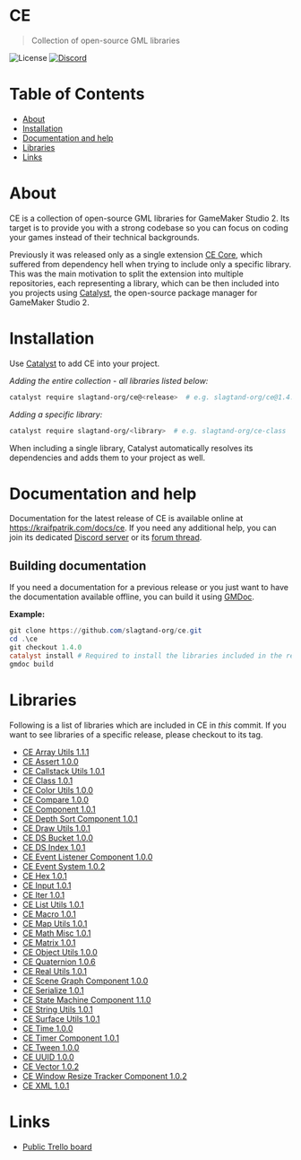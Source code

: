 # CE
> Collection of open-source GML libraries

![License](https://img.shields.io/github/license/slagtand-org/ce)
[![Discord](https://img.shields.io/discord/686494539308859394?label=Discord)](https://discord.gg/QjyxmHP)

# Table of Contents
* [About](#about)
* [Installation](#installation)
* [Documentation and help](#documentation-and-help)
* [Libraries](#libraries)
* [Links](#links)

# About
CE is a collection of open-source GML libraries for GameMaker Studio 2. Its target is to provide you with a strong codebase so you can focus on coding your games instead of their technical backgrounds.

Previously it was released only as a single extension [CE Core](https://github.com/kraifpatrik/ce-core), which suffered from dependency hell when trying to include only a specific library. This was the main motivation to split the extension into multiple repositories, each representing a library, which can be then included into you projects using [Catalyst](https://github.com/GameMakerHub/Catalyst), the open-source package manager for GameMaker Studio 2.

# Installation
Use [Catalyst](https://github.com/GameMakerHub/Catalyst) to add CE into your project.

*Adding the entire collection - all libraries listed below:*
```sh
catalyst require slagtand-org/ce@<release>  # e.g. slagtand-org/ce@1.4.0
```

*Adding a specific library:*
```sh
catalyst require slagtand-org/<library>  # e.g. slagtand-org/ce-class
```

When including a single library, Catalyst automatically resolves its dependencies and adds them to your project as well.

# Documentation and help
Documentation for the latest release of CE is available online at https://kraifpatrik.com/docs/ce. If you need any additional help, you can join its dedicated [Discord server](https://discord.gg/QjyxmHP) or its [forum thread](https://forum.yoyogames.com/index.php?threads/62585/).

## Building documentation
If you need a documentation for a previous release or you just want to have the documentation available offline, you can build it using [GMDoc](https://github.com/kraifpatrik/gmdoc).

**Example:**
```powershell
git clone https://github.com/slagtand-org/ce.git
cd .\ce
git checkout 1.4.0
catalyst install # Required to install the libraries included in the release!
gmdoc build
```

# Libraries
Following is a list of libraries which are included in CE in *this* commit. If you want to see libraries of a specific release, please checkout to its tag.

* [CE Array Utils 1.1.1](https://github.com/slagtand-org/ce-array-utils/tree/1.1.1)
* [CE Assert 1.0.0](https://github.com/slagtand-org/ce-assert/tree/1.0.0)
* [CE Callstack Utils 1.0.1](https://github.com/slagtand-org/ce-callstack-utils/tree/1.0.1)
* [CE Class 1.0.1](https://github.com/slagtand-org/ce-class/tree/1.0.1)
* [CE Color Utils 1.0.0](https://github.com/slagtand-org/ce-color-utils/tree/1.0.0)
* [CE Compare 1.0.0](https://github.com/slagtand-org/ce-compare/tree/1.0.0)
* [CE Component 1.0.1](https://github.com/slagtand-org/ce-component/tree/1.0.1)
* [CE Depth Sort Component 1.0.1](https://github.com/slagtand-org/ce-depth-sort-component/tree/1.0.1)
* [CE Draw Utils 1.0.1](https://github.com/slagtand-org/ce-draw-utils/tree/1.0.1)
* [CE DS Bucket 1.0.0](https://github.com/slagtand-org/ce-ds-bucket/tree/1.0.0)
* [CE DS Index 1.0.1](https://github.com/slagtand-org/ce-ds-index/tree/1.0.1)
* [CE Event Listener Component 1.0.0](https://github.com/slagtand-org/ce-event-listener-component/tree/1.0.0)
* [CE Event System 1.0.2](https://github.com/slagtand-org/ce-event-system/tree/1.0.2)
* [CE Hex 1.0.1](https://github.com/slagtand-org/ce-hex/tree/1.0.1)
* [CE Input 1.0.1](https://github.com/slagtand-org/ce-input/tree/1.0.1)
* [CE Iter 1.0.1](https://github.com/slagtand-org/ce-iter/tree/1.0.1)
* [CE List Utils 1.0.1](https://github.com/slagtand-org/ce-list-utils/tree/1.0.1)
* [CE Macro 1.0.1](https://github.com/slagtand-org/ce-macro/tree/1.0.1)
* [CE Map Utils 1.0.1](https://github.com/slagtand-org/ce-map-utils/tree/1.0.1)
* [CE Math Misc 1.0.1](https://github.com/slagtand-org/ce-math-misc/tree/1.0.1)
* [CE Matrix 1.0.1](https://github.com/slagtand-org/ce-matrix/tree/1.0.1)
* [CE Object Utils 1.0.0](https://github.com/slagtand-org/ce-object-utils/tree/1.0.0)
* [CE Quaternion 1.0.6](https://github.com/slagtand-org/ce-quaternion/tree/1.0.6)
* [CE Real Utils 1.0.1](https://github.com/slagtand-org/ce-real-utils/tree/1.0.1)
* [CE Scene Graph Component 1.0.0](https://github.com/slagtand-org/ce-scene-graph-component/tree/1.0.0)
* [CE Serialize 1.0.1](https://github.com/slagtand-org/ce-serialize/tree/1.0.1)
* [CE State Machine Component 1.1.0](https://github.com/slagtand-org/ce-state-machine-component/tree/1.1.0)
* [CE String Utils 1.0.1](https://github.com/slagtand-org/ce-string-utils/tree/1.0.1)
* [CE Surface Utils 1.0.1](https://github.com/slagtand-org/ce-surface-utils/tree/1.0.1)
* [CE Time 1.0.0](https://github.com/slagtand-org/ce-time/tree/1.0.0)
* [CE Timer Component 1.0.1](https://github.com/slagtand-org/ce-timer-component/tree/1.0.1)
* [CE Tween 1.0.0](https://github.com/slagtand-org/ce-tween/tree/1.0.1)
* [CE UUID 1.0.0](https://github.com/slagtand-org/ce-uuid/tree/1.0.0)
* [CE Vector 1.0.2](https://github.com/slagtand-org/ce-vector/tree/1.0.2)
* [CE Window Resize Tracker Component 1.0.2](https://github.com/slagtand-org/ce-window-resize-tracker-component/tree/1.0.2)
* [CE XML 1.0.1](https://github.com/slagtand-org/ce-xml/tree/1.0.1)

# Links
* [Public Trello board](https://trello.com/b/ZcvOyZwc/ce)
